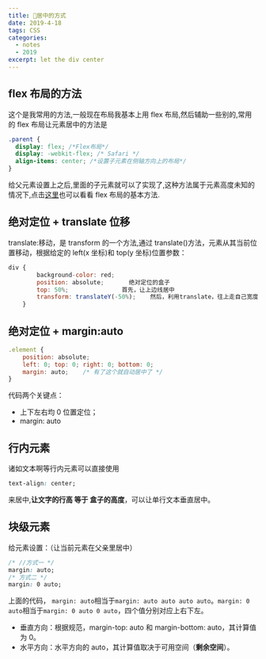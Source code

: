 ```yaml
---
title: 🍕居中的方式
date: 2019-4-18
tags: CSS
categories:
  - notes
  - 2019
excerpt: let the div center
---
```


<a name="P3n3Y"></a>

<!--more-->

## flex 布局的方法

这个是我常用的方法,一般现在布局我基本上用 flex 布局,然后辅助一些别的,常用的 flex 布局让元素居中的方法是

```css
.parent {
  display: flex; /*Flex布局*/
  display: -webkit-flex; /* Safari */
  align-items: center; /*设置子元素在侧轴方向上的布局*/
}
```

给父元素设置上之后,里面的子元素就可以了实现了,这种方法属于元素高度未知的情况下,点击[这里](https://www.runoob.com/w3cnote/flex-grammar.html)也可以看看 flex 布局的基本方法.

<a name="8fGgf"></a>

## 绝对定位 + translate 位移

translate:移动，是 transform 的一个方法,通过 translate()方法，元素从其当前位置移动，根据给定的 left(x 坐标)和 top(y 坐标)位置参数：

```javascript
div {
        background-color: red;
        position: absolute;       绝对定位的盒子
        top: 50%;               首先，让上边线居中
        transform: translateY(-50%);    然后，利用translate，往上走自己宽度的一半【推荐写法】
    }
```

<a name="HTIBJ"></a>

##

<a name="tb8H0"></a>

## 绝对定位 + margin:auto

```javascript
.element {
    position: absolute;
    left: 0; top: 0; right: 0; bottom: 0;
    margin: auto;    /* 有了这个就自动居中了 */
}
```

代码两个关键点：

- 上下左右均 0 位置定位；
- margin: auto

<a name="NtStV"></a>

## 行内元素

诸如文本啊等行内元素可以直接使用

```css
text-align: center;
```

来居中,**让文字的行高 等于 盒子的高度**，可以让单行文本垂直居中。

<a name="D1AIl"></a>

## 块级元素

给元素设置：（让当前元素在父亲里居中）

```css
/* //方式一 */
margin: auto;
/* 方式二 */
margin: 0 auto;
```

上面的代码， `margin: auto`相当于`margin: auto auto auto auto`。`margin: 0 auto`相当于`margin: 0 auto 0 auto`，四个值分别对应上右下左。

- 垂直方向：根据规范，margin-top: auto 和 margin-bottom: auto，其计算值为 0。
- 水平方向：水平方向的 auto，其计算值取决于可用空间（**剩余空间**）。
